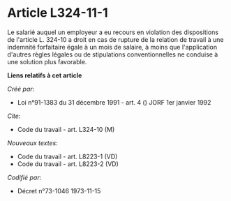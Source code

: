 # Article L324-11-1

Le salarié auquel un employeur a eu recours en violation des dispositions de l'article L. 324-10 a droit en cas de rupture de
la relation de travail à une indemnité forfaitaire égale à un mois de salaire, à moins que l'application d'autres règles
légales ou de stipulations conventionnelles ne conduise à une solution plus favorable.

**Liens relatifs à cet article**

_Créé par_:

  - Loi n°91-1383 du 31 décembre 1991 - art. 4 () JORF 1er janvier 1992

_Cite_:

  - Code du travail - art. L324-10 (M)

_Nouveaux textes_:

  - Code du travail - art. L8223-1 (VD)
  - Code du travail - art. L8223-2 (VD)

_Codifié par_:

  - Décret n°73-1046 1973-11-15
